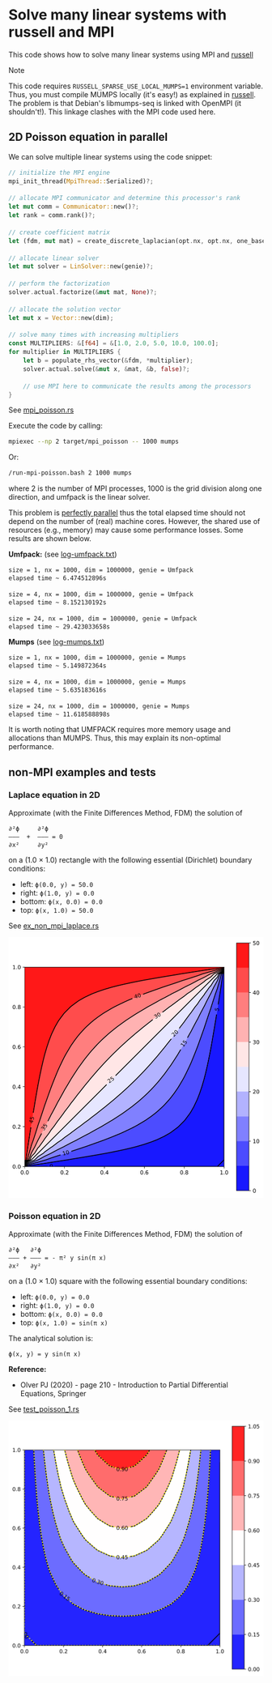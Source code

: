 # Solve many linear systems with russell and MPI

This code shows how to solve many linear systems using MPI and [russell](https://github.com/cpmech/russell/)

> [!NOTE]
> This code requires `RUSSELL_SPARSE_USE_LOCAL_MUMPS=1` environment variable. Thus, you must compile MUMPS locally (it's easy!) as explained in [russell](https://github.com/cpmech/russell/). The problem is that Debian's libmumps-seq is linked with OpenMPI (it shouldn't!). This linkage clashes with the MPI code used here.

## 2D Poisson equation in parallel

We can solve multiple linear systems using the code snippet:

```rust
// initialize the MPI engine
mpi_init_thread(MpiThread::Serialized)?;

// allocate MPI communicator and determine this processor's rank
let mut comm = Communicator::new()?;
let rank = comm.rank()?;

// create coefficient matrix
let (fdm, mut mat) = create_discrete_laplacian(opt.nx, opt.nx, one_based);

// allocate linear solver
let mut solver = LinSolver::new(genie)?;

// perform the factorization
solver.actual.factorize(&mut mat, None)?;

// allocate the solution vector
let mut x = Vector::new(dim);

// solve many times with increasing multipliers
const MULTIPLIERS: &[f64] = &[1.0, 2.0, 5.0, 10.0, 100.0];
for multiplier in MULTIPLIERS {
    let b = populate_rhs_vector(&fdm, *multiplier);
    solver.actual.solve(&mut x, &mat, &b, false)?;

    // use MPI here to communicate the results among the processors
}
```

See [mpi_poisson.rs](https://github.com/cpmech/solve_many_linsys/blob/main/src/bin/mpi_poisson.rs)

Execute the code by calling:

```bash
mpiexec --np 2 target/mpi_poisson -- 1000 mumps
```

Or:

```bash
/run-mpi-poisson.bash 2 1000 mumps
```

where 2 is the number of MPI processes, 1000 is the grid division along one direction, and umfpack is the linear solver.

This problem is [perfectly parallel](https://en.wikipedia.org/wiki/Embarrassingly_parallel) thus the total elapsed time should not depend on the number of (real) machine cores. However, the shared use of resources (e.g., memory) may cause some performance losses. Some results are shown below.


**Umfpack:** (see [log-umfpack.txt](https://github.com/cpmech/solve_many_linsys/blob/main/log-umfpack.txt))

```text
size = 1, nx = 1000, dim = 1000000, genie = Umfpack
elapsed time ~ 6.474512896s

size = 4, nx = 1000, dim = 1000000, genie = Umfpack
elapsed time ~ 8.152130192s

size = 24, nx = 1000, dim = 1000000, genie = Umfpack
elapsed time ~ 29.423033658s
```

**Mumps** (see [log-mumps.txt](https://github.com/cpmech/solve_many_linsys/blob/main/log-mumps.txt))

```text
size = 1, nx = 1000, dim = 1000000, genie = Mumps
elapsed time ~ 5.149872364s

size = 4, nx = 1000, dim = 1000000, genie = Mumps
elapsed time ~ 5.635183616s

size = 24, nx = 1000, dim = 1000000, genie = Mumps
elapsed time ~ 11.618588898s
```

It is worth noting that UMFPACK requires more memory usage and allocations than MUMPS. Thus, this may explain its non-optimal performance.

## non-MPI examples and tests

### Laplace equation in 2D

Approximate (with the Finite Differences Method, FDM) the solution of

```text
∂²ϕ     ∂²ϕ
———  +  ——— = 0
∂x²     ∂y²
```

on a (1.0 × 1.0) rectangle with the following essential (Dirichlet) boundary conditions:

* left:    `ϕ(0.0, y) = 50.0`
* right:   `ϕ(1.0, y) = 0.0`
* bottom:  `ϕ(x, 0.0) = 0.0`
* top:     `ϕ(x, 1.0) = 50.0`

See [ex_non_mpi_laplace.rs](https://github.com/cpmech/solve_many_linsys/blob/main/examples/ex_non_mpi_laplace.rs)

![2D Laplace equation](data/figures/ex_non_mpi_laplace.svg)

### Poisson equation in 2D 

Approximate (with the Finite Differences Method, FDM) the solution of

```text
∂²ϕ   ∂²ϕ
——— + ——— = - π² y sin(π x)
∂x²   ∂y²
```

on a (1.0 × 1.0) square with the following essential boundary conditions:

* left:    `ϕ(0.0, y) = 0.0`
* right:   `ϕ(1.0, y) = 0.0`
* bottom:  `ϕ(x, 0.0) = 0.0`
* top:     `ϕ(x, 1.0) = sin(π x)`

The analytical solution is:

```text
ϕ(x, y) = y sin(π x)
```

**Reference:**

* Olver PJ (2020) - page 210 - Introduction to Partial Differential Equations, Springer

See [test_poisson_1.rs](https://github.com/cpmech/solve_many_linsys/blob/main/tests/test_poisson_1.rs)

![2D Poisson equation](data/figures/test_poisson_1.svg)
